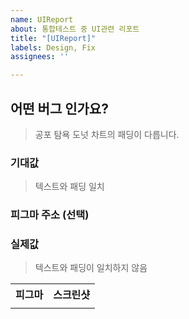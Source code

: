 ```yaml
---
name: UIReport
about: 통합테스트 중 UI관련 리포트
title: "[UIReport]"
labels: Design, Fix
assignees: ''

---
```


## 어떤 버그 인가요?
> 공포 탐욕 도넛 차트의 패딩이 다릅니다.


### 기대값
> 텍스트와 패딩 일치


### 피그마 주소 (선택)
>


### 실제값
> 텍스트와 패딩이 일치하지 않음


<table>
<tr>
<th>피그마</th>
<th>스크린샷</th>
</tr>
<tr>
<td>

</td>

<td>

</td>
</tr>
</table>
